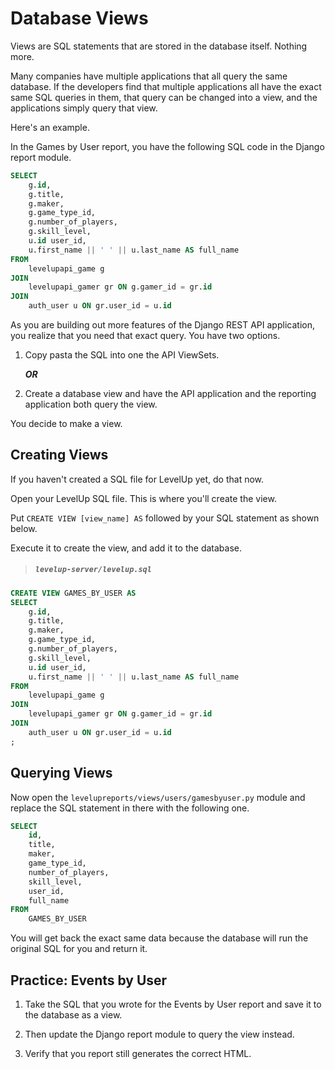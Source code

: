 # Database Views

Views are SQL statements that are stored in the database itself. Nothing more.

Many companies have multiple applications that all query the same database. If the developers find that multiple applications all have the exact same SQL queries in them, that query can be changed into a view, and the applications simply query that view.

Here's an example.

In the Games by User report, you have the following SQL code in the Django report module.

```sql
SELECT
    g.id,
    g.title,
    g.maker,
    g.game_type_id,
    g.number_of_players,
    g.skill_level,
    u.id user_id,
    u.first_name || ' ' || u.last_name AS full_name
FROM
    levelupapi_game g
JOIN
    levelupapi_gamer gr ON g.gamer_id = gr.id
JOIN
    auth_user u ON gr.user_id = u.id
```

As you are building out more features of the Django REST API application, you realize that you need that exact query. You have two options.

1. Copy pasta the SQL into one the API ViewSets.

    ***OR***

1. Create a database view and have the API application and the reporting application both query the view.

You decide to make a view.

## Creating Views

If you haven't created a SQL file for LevelUp yet, do that now.

Open your LevelUp SQL file. This is where you'll create the view.

Put `CREATE VIEW [view_name] AS` followed by your SQL statement as shown below.

Execute it to create the view, and add it to the database.

> ##### `levelup-server/levelup.sql`

```sql
CREATE VIEW GAMES_BY_USER AS
SELECT
    g.id,
    g.title,
    g.maker,
    g.game_type_id,
    g.number_of_players,
    g.skill_level,
    u.id user_id,
    u.first_name || ' ' || u.last_name AS full_name
FROM
    levelupapi_game g
JOIN
    levelupapi_gamer gr ON g.gamer_id = gr.id
JOIN
    auth_user u ON gr.user_id = u.id
;
```

## Querying Views

Now open the `levelupreports/views/users/gamesbyuser.py` module and replace the SQL statement in there with the following one.

```sql
SELECT
    id,
    title,
    maker,
    game_type_id,
    number_of_players,
    skill_level,
    user_id,
    full_name
FROM
    GAMES_BY_USER
```

You will get back the exact same data because the database will run the original SQL for you and return it.

## Practice: Events by User

1. Take the SQL that you wrote for the Events by User report and save it to the database as a view.

1. Then update the Django report module to query the view instead.

1. Verify that you report still generates the correct HTML.
